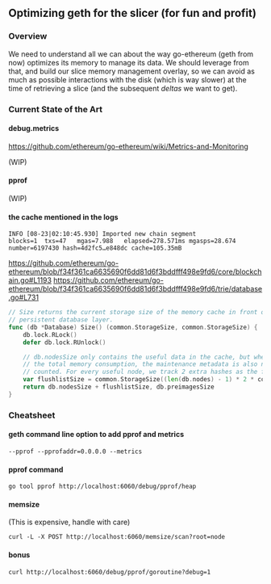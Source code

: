 ## Optimizing geth for the slicer (for fun and profit)

### Overview

We need to understand all we can about the way go-ethereum (geth from now)
optimizes its memory to manage its data. We should leverage from that,
and build our slice memory management overlay, so we can avoid as much
as possible interactions with the disk (which is way slower) at the time of
retrieving a slice (and the subsequent _deltas_ we want to get).

### Current State of the Art

#### debug.metrics

https://github.com/ethereum/go-ethereum/wiki/Metrics-and-Monitoring

(WIP)

#### pprof

(WIP)

#### the cache mentioned in the logs

	INFO [08-23|02:10:45.930] Imported new chain segment               blocks=1  txs=47   mgas=7.988   elapsed=278.571ms mgasps=28.674  number=6197430 hash=4d2fc5…e848dc cache=105.35mB

https://github.com/ethereum/go-ethereum/blob/f34f361ca6635690f6dd81d6f3bddfff498e9fd6/core/blockchain.go#L1193
https://github.com/ethereum/go-ethereum/blob/f34f361ca6635690f6dd81d6f3bddfff498e9fd6/trie/database.go#L731

```go
// Size returns the current storage size of the memory cache in front of the
// persistent database layer.
func (db *Database) Size() (common.StorageSize, common.StorageSize) {
	db.lock.RLock()
	defer db.lock.RUnlock()

	// db.nodesSize only contains the useful data in the cache, but when reporting
	// the total memory consumption, the maintenance metadata is also needed to be
	// counted. For every useful node, we track 2 extra hashes as the flushlist.
	var flushlistSize = common.StorageSize((len(db.nodes) - 1) * 2 * common.HashLength)
	return db.nodesSize + flushlistSize, db.preimagesSize
}
```

### Cheatsheet

#### geth command line option to add pprof and metrics

	--pprof --pprofaddr=0.0.0.0 --metrics

#### pprof command

	go tool pprof http://localhost:6060/debug/pprof/heap

#### memsize

(This is expensive, handle with care)

	curl -L -X POST http://localhost:6060/memsize/scan?root=node

#### bonus

	curl http://localhost:6060/debug/pprof/goroutine?debug=1
